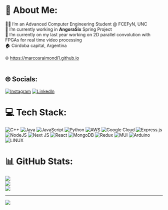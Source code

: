# 💫 About Me:
👨‍💻 I’m an Advanced Computer Engineering Student @ FCEFyN, UNC<br>🔭 I’m currently working in **AngoraSix** Spring Project <br>🌱 I’m currently on my last year working on 2D parallel convolution with FPGAs for real time video processing<br>🏠 Córdoba capital, Argentina<br> <br>🌐 https://marcosraimondi1.github.io<br><br>


## 🌐 Socials:
[![Instagram](https://img.shields.io/badge/Instagram-%23E4405F.svg?logo=Instagram&logoColor=white)](https://instagram.com/marcosraimon) [![LinkedIn](https://img.shields.io/badge/LinkedIn-%230077B5.svg?logo=linkedin&logoColor=white)](https://linkedin.com/in/marcos-raimondi) 

# 💻 Tech Stack:
![C++](https://img.shields.io/badge/c++-%2300599C.svg?style=flat&logo=c%2B%2B&logoColor=white) ![Java](https://img.shields.io/badge/java-%23ED8B00.svg?style=flat&logo=java&logoColor=white) ![JavaScript](https://img.shields.io/badge/javascript-%23323330.svg?style=flat&logo=javascript&logoColor=%23F7DF1E) ![Python](https://img.shields.io/badge/python-3670A0?style=flat&logo=python&logoColor=ffdd54) ![AWS](https://img.shields.io/badge/AWS-%23FF9900.svg?style=flat&logo=amazon-aws&logoColor=white) ![Google Cloud](https://img.shields.io/badge/Google%20Cloud-%234285F4.svg?style=flat&logo=google-cloud&logoColor=white) ![Express.js](https://img.shields.io/badge/express.js-%23404d59.svg?style=flat&logo=express&logoColor=%2361DAFB) ![NodeJS](https://img.shields.io/badge/node.js-6DA55F?style=flat&logo=node.js&logoColor=white) ![Next JS](https://img.shields.io/badge/Next-black?style=flat&logo=next.js&logoColor=white) ![React](https://img.shields.io/badge/react-%2320232a.svg?style=flat&logo=react&logoColor=%2361DAFB) ![MongoDB](https://img.shields.io/badge/MongoDB-%234ea94b.svg?style=flat&logo=mongodb&logoColor=white) ![Redux](https://img.shields.io/badge/redux-%23593d88.svg?style=flat&logo=redux&logoColor=white) ![MUI](https://img.shields.io/badge/MUI-%230081CB.svg?style=flat&logo=material-ui&logoColor=white) ![Arduino](https://img.shields.io/badge/-Arduino-00979D?style=flat&logo=Arduino&logoColor=white) ![LINUX](https://img.shields.io/badge/Linux-FCC624?style=flat&logo=linux&logoColor=black)
# 📊 GitHub Stats:
![](https://github-readme-stats.vercel.app/api?username=marcosraimondi1&theme=onedark&hide_border=false&include_all_commits=true&count_private=true)<br/>
![](https://github-readme-streak-stats.herokuapp.com/?user=marcosraimondi1&theme=onedark&hide_border=false)<br/>
![](https://github-readme-stats.vercel.app/api/top-langs/?username=marcosraimondi1&theme=onedark&hide_border=false&include_all_commits=true&count_private=true&layout=compact)

---
[![](https://visitcount.itsvg.in/api?id=marcosraimondi1&icon=5&color=1)](https://visitcount.itsvg.in)

<!-- Proudly created with GPRM ( https://gprm.itsvg.in ) -->

